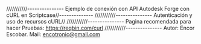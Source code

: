 ///////////--------------- Ejemplo de conexión con API Autodesk Forge con cURL en Scriptcase//--------------
///////////--------------- Autenticación y uso de recursos cURL//
///////////--------------- Pagina recomendada para hacer Pruebas: https://reqbin.com/curl
///////////--------------- Autor: Encor Escobar. Mail: encotronic@gmail.com
